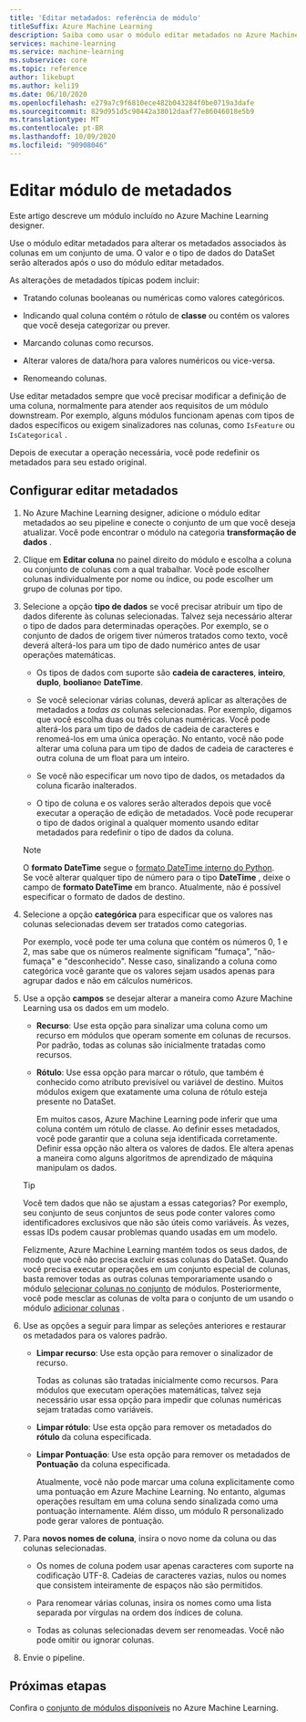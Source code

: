 ```yaml
---
title: 'Editar metadados: referência de módulo'
titleSuffix: Azure Machine Learning
description: Saiba como usar o módulo editar metadados no Azure Machine Learning para alterar os metadados associados às colunas em um conjunto de informações.
services: machine-learning
ms.service: machine-learning
ms.subservice: core
ms.topic: reference
author: likebupt
ms.author: keli19
ms.date: 06/10/2020
ms.openlocfilehash: e279a7c9f6810ece482b043284f0be0719a3dafe
ms.sourcegitcommit: 829d951d5c90442a38012daaf77e86046018e5b9
ms.translationtype: MT
ms.contentlocale: pt-BR
ms.lasthandoff: 10/09/2020
ms.locfileid: "90908046"
---
```

# <a name="edit-metadata-module"></a>Editar módulo de metadados

Este artigo descreve um módulo incluído no Azure Machine Learning designer.

Use o módulo editar metadados para alterar os metadados associados às colunas em um conjunto de uma. O valor e o tipo de dados do DataSet serão alterados após o uso do módulo editar metadados.

As alterações de metadados típicas podem incluir:
  
+ Tratando colunas booleanas ou numéricas como valores categóricos.
  
+ Indicando qual coluna contém o rótulo de **classe** ou contém os valores que você deseja categorizar ou prever.
  
+ Marcando colunas como recursos.
  
+ Alterar valores de data/hora para valores numéricos ou vice-versa.
  
+ Renomeando colunas.
  
 Use editar metadados sempre que você precisar modificar a definição de uma coluna, normalmente para atender aos requisitos de um módulo downstream. Por exemplo, alguns módulos funcionam apenas com tipos de dados específicos ou exigem sinalizadores nas colunas, como `IsFeature` ou `IsCategorical` .  
  
 Depois de executar a operação necessária, você pode redefinir os metadados para seu estado original.
  
## <a name="configure-edit-metadata"></a>Configurar editar metadados
  
1. No Azure Machine Learning designer, adicione o módulo editar metadados ao seu pipeline e conecte o conjunto de um que você deseja atualizar. Você pode encontrar o módulo na categoria **transformação de dados** .
  
1. Clique em **Editar coluna** no painel direito do módulo e escolha a coluna ou conjunto de colunas com a qual trabalhar. Você pode escolher colunas individualmente por nome ou índice, ou pode escolher um grupo de colunas por tipo.  
  
1. Selecione a opção **tipo de dados** se você precisar atribuir um tipo de dados diferente às colunas selecionadas. Talvez seja necessário alterar o tipo de dados para determinadas operações. Por exemplo, se o conjunto de dados de origem tiver números tratados como texto, você deverá alterá-los para um tipo de dado numérico antes de usar operações matemáticas.

    + Os tipos de dados com suporte são **cadeia de caracteres**, **inteiro**, **duplo**, **booliano**e **DateTime**.

    + Se você selecionar várias colunas, deverá aplicar as alterações de metadados a *todas as* colunas selecionadas. Por exemplo, digamos que você escolha duas ou três colunas numéricas. Você pode alterá-los para um tipo de dados de cadeia de caracteres e renomeá-los em uma única operação. No entanto, você não pode alterar uma coluna para um tipo de dados de cadeia de caracteres e outra coluna de um float para um inteiro.
  
    + Se você não especificar um novo tipo de dados, os metadados da coluna ficarão inalterados.

    + O tipo de coluna e os valores serão alterados depois que você executar a operação de edição de metadados. Você pode recuperar o tipo de dados original a qualquer momento usando editar metadados para redefinir o tipo de dados da coluna.  

    > [!NOTE]
    > O **formato DateTime** segue o [formato DateTime interno do Python](https://docs.python.org/3/library/datetime.html#strftime-and-strptime-behavior).  
    > Se você alterar qualquer tipo de número para o tipo **DateTime** , deixe o campo de **formato DateTime** em branco. Atualmente, não é possível especificar o formato de dados de destino.

1. Selecione a opção **categórica** para especificar que os valores nas colunas selecionadas devem ser tratados como categorias.

    Por exemplo, você pode ter uma coluna que contém os números 0, 1 e 2, mas sabe que os números realmente significam "fumaça", "não-fumaça" e "desconhecido". Nesse caso, sinalizando a coluna como categórica você garante que os valores sejam usados apenas para agrupar dados e não em cálculos numéricos.
  
1. Use a opção **campos** se desejar alterar a maneira como Azure Machine Learning usa os dados em um modelo.

    + **Recurso**: Use esta opção para sinalizar uma coluna como um recurso em módulos que operam somente em colunas de recursos. Por padrão, todas as colunas são inicialmente tratadas como recursos.  
  
    + **Rótulo**: Use essa opção para marcar o rótulo, que também é conhecido como atributo previsível ou variável de destino. Muitos módulos exigem que exatamente uma coluna de rótulo esteja presente no DataSet.

        Em muitos casos, Azure Machine Learning pode inferir que uma coluna contém um rótulo de classe. Ao definir esses metadados, você pode garantir que a coluna seja identificada corretamente. Definir essa opção não altera os valores de dados. Ele altera apenas a maneira como alguns algoritmos de aprendizado de máquina manipulam os dados.
  
    > [!TIP]
    > Você tem dados que não se ajustam a essas categorias? Por exemplo, seu conjunto de seus conjuntos de seus pode conter valores como identificadores exclusivos que não são úteis como variáveis. Às vezes, essas IDs podem causar problemas quando usadas em um modelo.
    >
    > Felizmente, Azure Machine Learning mantém todos os seus dados, de modo que você não precisa excluir essas colunas do DataSet. Quando você precisa executar operações em um conjunto especial de colunas, basta remover todas as outras colunas temporariamente usando o módulo [selecionar colunas no conjunto](select-columns-in-dataset.md) de módulos. Posteriormente, você pode mesclar as colunas de volta para o conjunto de um usando o módulo [adicionar colunas](add-columns.md) .  
  
1. Use as opções a seguir para limpar as seleções anteriores e restaurar os metadados para os valores padrão.  
  
    + **Limpar recurso**: Use esta opção para remover o sinalizador de recurso.  
  
         Todas as colunas são tratadas inicialmente como recursos. Para módulos que executam operações matemáticas, talvez seja necessário usar essa opção para impedir que colunas numéricas sejam tratadas como variáveis.
  
    + **Limpar rótulo**: Use esta opção para remover os metadados do **rótulo** da coluna especificada.  
  
    + **Limpar Pontuação**: Use esta opção para remover os metadados de **Pontuação** da coluna especificada.  
  
         Atualmente, você não pode marcar uma coluna explicitamente como uma pontuação em Azure Machine Learning. No entanto, algumas operações resultam em uma coluna sendo sinalizada como uma pontuação internamente. Além disso, um módulo R personalizado pode gerar valores de pontuação.

1. Para **novos nomes de coluna**, insira o novo nome da coluna ou das colunas selecionadas.  
  
    + Os nomes de coluna podem usar apenas caracteres com suporte na codificação UTF-8. Cadeias de caracteres vazias, nulos ou nomes que consistem inteiramente de espaços não são permitidos.  
  
    + Para renomear várias colunas, insira os nomes como uma lista separada por vírgulas na ordem dos índices de coluna.  
  
    + Todas as colunas selecionadas devem ser renomeadas. Você não pode omitir ou ignorar colunas.  
  
1. Envie o pipeline.  

## <a name="next-steps"></a>Próximas etapas

Confira o [conjunto de módulos disponíveis](module-reference.md) no Azure Machine Learning.
